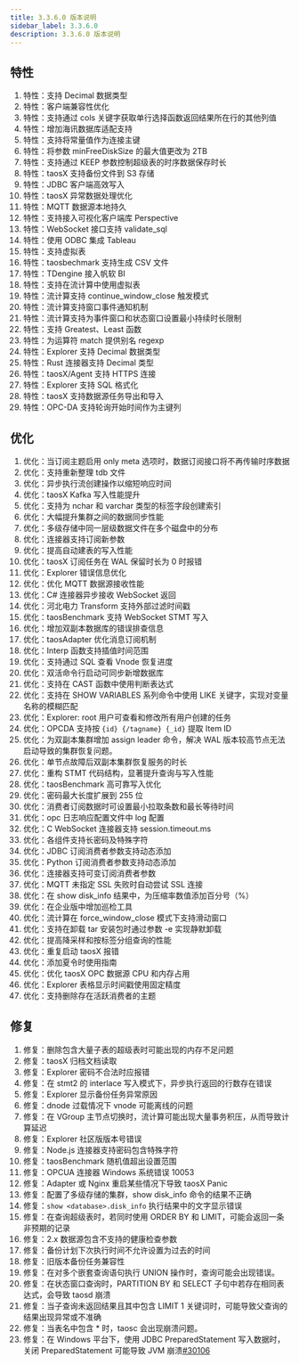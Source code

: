 ```yaml
---
title: 3.3.6.0 版本说明
sidebar_label: 3.3.6.0
description: 3.3.6.0 版本说明
---
```


## 特性
  1. 特性：支持 Decimal 数据类型
  2. 特性：客户端兼容性优化
  3. 特性：支持通过 cols 关键字获取单行选择函数返回结果所在行的其他列值
  4. 特性：增加海讯数据库适配支持
  5. 特性：支持将常量值作为连接主键
  6. 特性：将参数 minFreeDiskSize 的最大值更改为 2TB
  7. 特性：支持通过 KEEP 参数控制超级表的时序数据保存时长
  8. 特性：taosX 支持备份文件到 S3 存储
  9. 特性：JDBC 客户端高效写入
 10. 特性：taosX 异常数据处理优化
 11. 特性：MQTT 数据源本地持久
 12. 特性：支持接入可视化客户端库 Perspective
 13. 特性：WebSocket 接口支持 validate_sql 
 14. 特性：使用 ODBC 集成 Tableau
 15. 特性：支持虚拟表
 16. 特性：taosbechmark 支持生成 CSV 文件
 17. 特性：TDengine 接入帆软 BI
 18. 特性：支持在流计算中使用虚拟表
 19. 特性：流计算支持 continue_window_close 触发模式
 20. 特性：流计算支持窗口事件通知机制
 21. 特性：流计算支持为事件窗口和状态窗口设置最小持续时长限制
 22. 特性：支持 Greatest、Least 函数
 23. 特性：为运算符 match 提供别名 regexp
 24. 特性：Explorer 支持 Decimal 数据类型
 25. 特性：Rust 连接器支持 Decimal 类型
 26. 特性：taosX/Agent 支持 HTTPS 连接
 27. 特性：Explorer 支持 SQL 格式化
 28. 特性：taosX 支持数据源任务导出和导入
 29. 特性：OPC-DA 支持轮询开始时间作为主键列

## 优化
  1. 优化：当订阅主题启用 only meta 选项时，数据订阅接口将不再传输时序数据
  2. 优化：支持重新整理 tdb 文件
  3. 优化：异步执行流创建操作以缩短响应时间
  4. 优化：taosX Kafka 写入性能提升
  5. 优化：支持为 nchar 和 varchar 类型的标签字段创建索引
  6. 优化：大幅提升集群之间的数据同步性能
  7. 优化：多级存储中同一层级数据文件在多个磁盘中的分布
  8. 优化：连接器支持订阅新参数
  9. 优化：提高自动建表的写入性能
 10. 优化：taosX 订阅任务在 WAL 保留时长为 0 时报错
 11. 优化：Explorer 错误信息优化
 12. 优化：优化 MQTT 数据源接收性能
 13. 优化：C# 连接器异步接收 WebSocket 返回
 14. 优化：河北电力 Transform 支持外部过滤时间戳
 15. 优化：taosBenchmark 支持 WebSocket STMT 写入
 16. 优化：增加双副本数据库的错误排查信息
 17. 优化：taosAdapter 优化消息订阅机制
 18. 优化：Interp 函数支持插值时间范围
 19. 优化：支持通过 SQL 查看 Vnode 恢复进度
 20. 优化：双活命令行启动可同步新增数据库
 21. 优化：支持在 CAST 函数中使用判断表达式
 22. 优化：支持在 SHOW VARIABLES 系列命令中使用 LIKE 关键字，实现对变量名称的模糊匹配
 23. 优化：Explorer: root 用户可查看和修改所有用户创建的任务
 24. 优化：OPCDA 支持按 `{id} {/tagname} {_id}` 提取 Item ID
 25. 优化：为双副本集群增加 assign leader 命令，解决 WAL 版本较高节点无法启动导致的集群恢复问题。
 26. 优化：单节点故障后双副本集群恢复服务的时长
 27. 优化：重构 STMT 代码结构，显著提升查询与写入性能
 28. 优化：taosBenchmark 高可靠写入优化
 29. 优化：密码最大长度扩展到 255 位
 30. 优化：消费者订阅数据时可设置最小拉取条数和最长等待时间
 31. 优化：opc 日志响应配置文件中 log 配置
 32. 优化：C WebSocket 连接器支持 session.timeout.ms 
 33. 优化：各组件支持长密码及特殊字符
 34. 优化：JDBC 订阅消费者参数支持动态添加
 35. 优化：Python 订阅消费者参数支持动态添加
 36. 优化：连接器支持可变订阅消费者参数
 37. 优化：MQTT 未指定 SSL 失败时自动尝试 SSL 连接
 38. 优化：在 show disk_info 结果中，为压缩率数值添加百分号（%）
 39. 优化：在企业版中增加巡检工具
 40. 优化：流计算在 force_window_close 模式下支持滑动窗口
 41. 优化：支持在卸载 tar 安装包时通过参数 -e 实现静默卸载
 42. 优化：提高降采样和按标签分组查询的性能
 43. 优化：重复启动 taosX 报错
 44. 优化：添加夏令时使用指南
 45. 优化：优化 taosX OPC 数据源 CPU 和内存占用
 46. 优化：Explorer 表格显示时间戳使用固定精度
 47. 优化：支持删除存在活跃消费者的主题

## 修复
  1. 修复：删除包含大量子表的超级表时可能出现的内存不足问题
  2. 修复：taosX 归档文档读取
  3. 修复：Explorer 密码不合法时应报错
  4. 修复：在 stmt2 的 interlace 写入模式下，异步执行返回的行数存在错误
  5. 修复：Explorer 显示备份任务异常原因
  6. 修复：dnode 过载情况下 vnode 可能离线的问题
  7. 修复：在 VGroup 主节点切换时，流计算可能出现大量事务积压，从而导致计算延迟
  8. 修复：Explorer 社区版版本号错误
  9. 修复：Node.js 连接器支持密码包含特殊字符
 10. 修复：taosBenchmark 随机值超出设置范围
 11. 修复：OPCUA 连接器 Windows 系统错误 10053
 12. 修复：Adapter 或 Nginx 重启某些情况下导致 taosX Panic
 13. 修复：配置了多级存储的集群，show disk_info 命令的结果不正确
 14. 修复：`show <database>.disk_info` 执行结果中的文字显示错误
 15. 修复：在查询超级表时，若同时使用 ORDER BY 和 LIMIT，可能会返回一条非预期的记录
 16. 修复：2.x 数据源包含不支持的健康检查参数
 17. 修复：备份计划下次执行时间不允许设置为过去的时间
 18. 修复：旧版本备份任务兼容性
 19. 修复：在对多个嵌套查询语句执行 UNION 操作时，查询可能会出现错误。
 20. 修复：在状态窗口查询时，PARTITION BY 和 SELECT 子句中若存在相同表达式，会导致 taosd 崩溃
 21. 修复：当子查询未返回结果且其中包含 LIMIT 1 关键词时，可能导致父查询的结果出现异常或不准确
 22. 修复：当表名中包含 * 时，taosc 会出现崩溃问题。
 23. 修复：在 Windows 平台下，使用 JDBC PreparedStatement 写入数据时，关闭 PreparedStatement 可能导致 JVM 崩溃[#30106](https://github.com/taosdata/TDengine/issues/30106)

